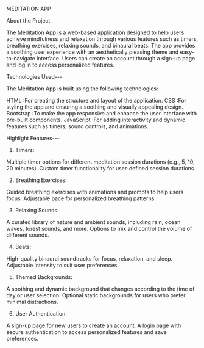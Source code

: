 MEDITATION APP

About the Project

The Meditation App is a web-based application designed to help users achieve mindfulness and relaxation through various features such as timers, breathing exercises, relaxing sounds, and binaural beats. The app provides a soothing user experience with an aesthetically pleasing theme and easy-to-navigate interface. Users can create an account through a sign-up page and log in to access personalized features.

Technologies Used---

The Meditation App is built using the following technologies:

HTML        :For creating the structure and layout of the application.
CSS         :For styling the app and ensuring a soothing and visually appealing design.
Bootstrap   :To make the app responsive and enhance the user interface with pre-built components.
JavaScript  :For adding interactivity and dynamic features such as timers, sound controls, and animations.

Highlight Features---

1. Timers:

Multiple timer options for different meditation session durations (e.g., 5, 10, 20 minutes).
Custom timer functionality for user-defined session durations.

2. Breathing Exercises:

Guided breathing exercises with animations and prompts to help users focus.
Adjustable pace for personalized breathing patterns.

3. Relaxing Sounds:

A curated library of nature and ambient sounds, including rain, ocean waves, forest sounds, and more.
Options to mix and control the volume of different sounds.

4.  Beats:

High-quality binaural soundtracks for focus, relaxation, and sleep.
Adjustable intensity to suit user preferences.

5. Themed Backgrounds:

A soothing and dynamic background that changes according to the time of day or user selection.
Optional static backgrounds for users who prefer minimal distractions.

6. User Authentication:

A sign-up page for new users to create an account.
A login page with secure authentication to access personalized features and save preferences.
